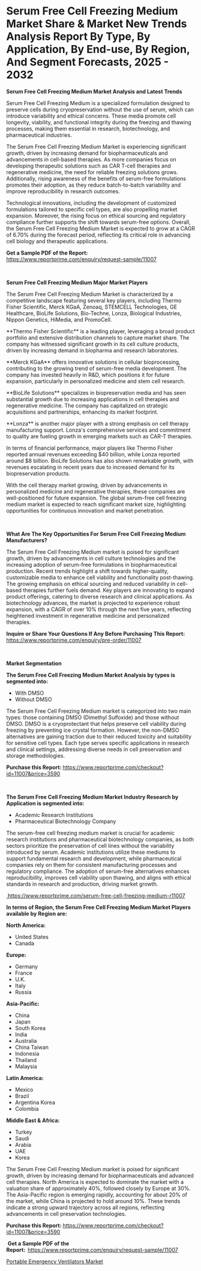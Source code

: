 <p><h1>Serum Free Cell Freezing Medium Market Share & Market New Trends Analysis Report By Type, By Application, By End-use, By Region, And Segment Forecasts, 2025 - 2032</h1></p><p><strong>Serum Free Cell Freezing Medium Market Analysis and Latest Trends</strong></p>
<p><p>Serum Free Cell Freezing Medium is a specialized formulation designed to preserve cells during cryopreservation without the use of serum, which can introduce variability and ethical concerns. These media promote cell longevity, viability, and functional integrity during the freezing and thawing processes, making them essential in research, biotechnology, and pharmaceutical industries.</p><p>The Serum Free Cell Freezing Medium Market is experiencing significant growth, driven by increasing demand for biopharmaceuticals and advancements in cell-based therapies. As more companies focus on developing therapeutic solutions such as CAR T-cell therapies and regenerative medicine, the need for reliable freezing solutions grows. Additionally, rising awareness of the benefits of serum-free formulations promotes their adoption, as they reduce batch-to-batch variability and improve reproducibility in research outcomes.</p><p>Technological innovations, including the development of customized formulations tailored to specific cell types, are also propelling market expansion. Moreover, the rising focus on ethical sourcing and regulatory compliance further supports the shift towards serum-free options. Overall, the Serum Free Cell Freezing Medium Market is expected to grow at a CAGR of 6.70% during the forecast period, reflecting its critical role in advancing cell biology and therapeutic applications.</p></p>
<p><strong>Get a Sample PDF of the Report:&nbsp;</strong> <a href="https://www.reportprime.com/enquiry/request-sample/11007?utm_campaign=3068&utm_medium=2&utm_source=Github&utm_content=ia&utm_term=20032025&utm_id=serum-free-cell-freezing-medium">https://www.reportprime.com/enquiry/request-sample/11007</a></p>
<p>&nbsp;</p>
<p><strong>Serum Free Cell Freezing Medium Major Market Players</strong></p>
<p><p>The Serum Free Cell Freezing Medium Market is characterized by a competitive landscape featuring several key players, including Thermo Fisher Scientific, Merck KGaA, Zenoaq, STEMCELL Technologies, GE Healthcare, BioLife Solutions, Bio-Techne, Lonza, Biological Industries, Nippon Genetics, HiMedia, and PromoCell.</p><p>**Thermo Fisher Scientific** is a leading player, leveraging a broad product portfolio and extensive distribution channels to capture market share. The company has witnessed significant growth in its cell culture products, driven by increasing demand in biopharma and research laboratories. </p><p>**Merck KGaA** offers innovative solutions in cellular bioprocessing, contributing to the growing trend of serum-free media development. The company has invested heavily in R&D, which positions it for future expansion, particularly in personalized medicine and stem cell research.</p><p>**BioLife Solutions** specializes in biopreservation media and has seen substantial growth due to increasing applications in cell therapies and regenerative medicine. The company has capitalized on strategic acquisitions and partnerships, enhancing its market footprint.</p><p>**Lonza** is another major player with a strong emphasis on cell therapy manufacturing support. Lonza's comprehensive services and commitment to quality are fueling growth in emerging markets such as CAR-T therapies.</p><p>In terms of financial performance, major players like Thermo Fisher reported annual revenues exceeding $40 billion, while Lonza reported around $8 billion. BioLife Solutions has also shown remarkable growth, with revenues escalating in recent years due to increased demand for its biopreservation products.</p><p>With the cell therapy market growing, driven by advancements in personalized medicine and regenerative therapies, these companies are well-positioned for future expansion. The global serum-free cell freezing medium market is expected to reach significant market size, highlighting opportunities for continuous innovation and market penetration.</p></p>
<p>&nbsp;</p>
<p><strong>What Are The Key Opportunities For Serum Free Cell Freezing Medium Manufacturers?</strong></p>
<p><p>The Serum Free Cell Freezing Medium market is poised for significant growth, driven by advancements in cell culture technologies and the increasing adoption of serum-free formulations in biopharmaceutical production. Recent trends highlight a shift towards higher-quality, customizable media to enhance cell viability and functionality post-thawing. The growing emphasis on ethical sourcing and reduced variability in cell-based therapies further fuels demand. Key players are innovating to expand product offerings, catering to diverse research and clinical applications. As biotechnology advances, the market is projected to experience robust expansion, with a CAGR of over 10% through the next five years, reflecting heightened investment in regenerative medicine and personalized therapies.</p></p>
<p><strong>Inquire or Share Your Questions If Any Before Purchasing This Report:</strong> <a href="https://www.reportprime.com/enquiry/pre-order/11007?utm_campaign=3068&utm_medium=2&utm_source=Github&utm_content=ia&utm_term=20032025&utm_id=serum-free-cell-freezing-medium">https://www.reportprime.com/enquiry/pre-order/11007</a></p>
<p>&nbsp;</p>
<p><strong>Market Segmentation</strong></p>
<p><strong>The Serum Free Cell Freezing Medium Market Analysis by types is segmented into:</strong></p>
<p><ul><li>With DMSO</li><li>Without DMSO</li></ul></p>
<p><p>The Serum Free Cell Freezing Medium market is categorized into two main types: those containing DMSO (Dimethyl Sulfoxide) and those without DMSO. DMSO is a cryoprotectant that helps preserve cell viability during freezing by preventing ice crystal formation. However, the non-DMSO alternatives are gaining traction due to their reduced toxicity and suitability for sensitive cell types. Each type serves specific applications in research and clinical settings, addressing diverse needs in cell preservation and storage methodologies.</p></p>
<p><strong>Purchase this Report:&nbsp;</strong><a href="https://www.reportprime.com/checkout?id=11007&price=3590&utm_campaign=3068&utm_medium=2&utm_source=Github&utm_content=ia&utm_term=20032025&utm_id=serum-free-cell-freezing-medium">https://www.reportprime.com/checkout?id=11007&price=3590</a></p>
<p>&nbsp;</p>
<p><strong>The Serum Free Cell Freezing Medium Market Industry Research by Application is segmented into:</strong></p>
<p><ul><li>Academic Research Institutions</li><li>Pharmaceutical Biotechnology Company</li></ul></p>
<p><p>The serum-free cell freezing medium market is crucial for academic research institutions and pharmaceutical biotechnology companies, as both sectors prioritize the preservation of cell lines without the variability introduced by serum. Academic institutions utilize these mediums to support fundamental research and development, while pharmaceutical companies rely on them for consistent manufacturing processes and regulatory compliance. The adoption of serum-free alternatives enhances reproducibility, improves cell viability upon thawing, and aligns with ethical standards in research and production, driving market growth.</p></p>
<p><a href="https://www.reportprime.com/serum-free-cell-freezing-medium-r11007?utm_campaign=3068&utm_medium=2&utm_source=Github&utm_content=ia&utm_term=20032025&utm_id=serum-free-cell-freezing-medium">&nbsp;https://www.reportprime.com/serum-free-cell-freezing-medium-r11007</a></p>
<p><strong>In terms of Region, the Serum Free Cell Freezing Medium Market Players available by Region are:</strong></p>
<p>
    <p> <strong> North America: </strong>
        <ul>
            <li>United States</li>
            <li>Canada</li>
        </ul>
        </p> 
    <p> <strong> Europe: </strong>
        <ul>
            <li>Germany</li>
            <li>France</li>
            <li>U.K.</li>
            <li>Italy</li>
            <li>Russia</li>
        </ul>
        </p> 
    <p> <strong> Asia-Pacific: </strong>
        <ul>
            <li>China</li>
            <li>Japan</li>
            <li>South Korea</li>
            <li>India</li>
            <li>Australia</li>
            <li>China Taiwan</li>
            <li>Indonesia</li>
            <li>Thailand</li>
            <li>Malaysia</li>
        </ul>
        </p> 
    <p> <strong> Latin America: </strong>
        <ul>
            <li>Mexico</li>
            <li>Brazil</li>
            <li>Argentina Korea</li>
            <li>Colombia</li>
        </ul>
        </p> 
    <p> <strong> Middle East & Africa: </strong>
        <ul>
            <li>Turkey</li>
            <li>Saudi</li>
            <li>Arabia</li>
            <li>UAE</li>
            <li>Korea</li>
        </ul>
    </p>
    </p>
<p><p>The Serum Free Cell Freezing Medium market is poised for significant growth, driven by increasing demand for biopharmaceuticals and advanced cell therapies. North America is expected to dominate the market with a valuation share of approximately 40%, followed closely by Europe at 30%. The Asia-Pacific region is emerging rapidly, accounting for about 20% of the market, while China is projected to hold around 10%. These trends indicate a strong upward trajectory across all regions, reflecting advancements in cell preservation technologies.</p></p>
<p><strong>Purchase this Report: </strong><a href="https://www.reportprime.com/checkout?id=11007&price=3590&utm_campaign=3068&utm_medium=2&utm_source=Github&utm_content=ia&utm_term=20032025&utm_id=serum-free-cell-freezing-medium">https://www.reportprime.com/checkout?id=11007&price=3590</a></p>
<p>&nbsp;<strong>Get a Sample PDF of the Report:&nbsp;&nbsp;</strong><a href="https://www.reportprime.com/enquiry/request-sample/11007?utm_campaign=3068&utm_medium=2&utm_source=Github&utm_content=ia&utm_term=20032025&utm_id=serum-free-cell-freezing-medium">https://www.reportprime.com/enquiry/request-sample/11007</a></p>
<p><strong></strong></p>
<p><p><a href="https://github.com/miottaredlin79/Market-Research-Report-List-1/blob/main/portable-emergency-ventilators-market.md?utm_campaign=3068&utm_medium=2&utm_source=Github&utm_content=ia&utm_term=20032025&utm_id=serum-free-cell-freezing-medium">Portable Emergency Ventilators Market</a></p></p>